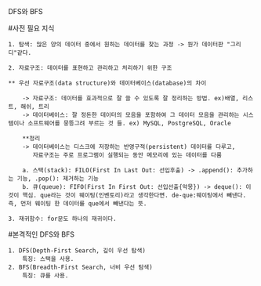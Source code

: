 DFS와 BFS

#사전 필요 지식

    1. 탐색: 많은 양의 데이터 중에서 원하는 데이터를 찾는 과정 -> 뭔가 데이터판 "그리디"같다.

    2. 자료구조: 데이터를 표현하고 관리하고 처리하기 위한 구조

    ** 우선 자료구조(data structure)와 데이터베이스(database)의 차이

        -> 자료구조: 데이터를 효과적으로 잘 쓸 수 있도록 잘 정리하는 방법. ex)배열, 리스트, 해쉬, 트리
        -> 데이터베이스: 잘 정돈한 데이터의 모음을 포함하여 그 데이터 모음을 관리하는 시스템이나 소프트웨어를 뭉뜽그려 부르는 것 들. ex) MySQL, PostgreSQL, Oracle

        **정리
        -> 데이터베이스는 디스크에 저장하는 반영구적(persistent) 데이터를 다루고, 
           자료구조는 주로 프로그램이 실행되는 동안 메모리에 있는 데이터를 다룸 

        a. 스택(stack): FILO(First In Last Out: 선입후출) -> .append(): 추가하는 기능, .pop(): 제거하는 기능
        b. 큐(queue): FIFO(First In First Out: 선입선출{악몽}) -> deque(): 이것이 핵심. que라는 것이 웨이팅(인벤토리)라고 생각한다면. de-que:웨이팅에서 빼낸다. 즉, 먼저 웨이팅 한 데이터를 que에서 빼낸다는 뜻.

    3. 재귀함수: for문도 하나의 재귀이다. 

#본격적인 DFS와 BFS

    1. DFS(Depth-First Search, 깊이 우선 탐색)
        특징: 스택을 사용.
    2. BFS(Breadth-First Search, 너비 우선 탐색)
        특징: 큐를 사용.

